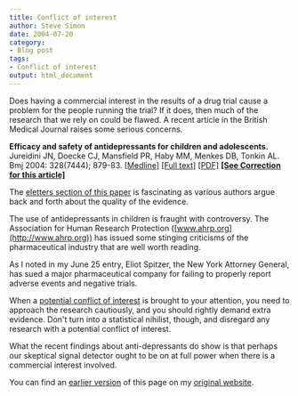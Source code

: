 ```yaml
---
title: Conflict of interest
author: Steve Simon
date: 2004-07-20
category:
- Blog post
tags:
- Conflict of interest
output: html_document
---
```

Does having a commercial interest in the results of a drug trial cause a
problem for the people running the trial? If it does, then much of the
research that we rely on could be flawed. A recent article in the
British Medical Journal raises some serious concerns.

**Efficacy and safety of antidepressants for children and adolescents.**
Jureidini JN, Doecke CJ, Mansfield PR, Haby MM, Menkes DB, Tonkin AL.
Bmj 2004: 328(7444); 879-83.
[\[Medline\]](http://www.ncbi.nlm.nih.gov/entrez/query.fcgi?cmd=Retrieve&db=PubMed&list_uids=15073072&dopt=Abstract)
[\[Full
text\]](http://bmj.bmjjournals.com/cgi/content/full/328/7444/879)
[\[PDF\]](http://bmj.bmjjournals.com/cgi/reprint/328/7444/879.pdf)
**[\[See Correction for this
article\]](http://bmj.bmjjournals.com/cgi/content/short/328/7449/1170-b)**

The [eletters section of this
paper](http://bmj.bmjjournals.com/cgi/eletters/328/7444/879) is
fascinating as various authors argue back and forth about the quality of
the evidence.

The use of antidepressants in children is fraught with controversy. The
Association for Human Research Protection
([www.ahrp.org](http://www.ahrp.org)) has issued some stinging
criticisms of the pharmaceutical industry that are well worth reading.

As I noted in my June 25 entry, Eliot Spitzer, the New York Attorney
General, has sued a major pharmaceutical company for failing to properly
report adverse events and negative trials.

When a [potential conflict of interest](conflict.html) is brought to
your attention, you need to approach the research cautiously, and you
should rightly demand extra evidence. Don\'t turn into a statistical
nihilist, though, and disregard any research with a potential conflict
of interest.

What the recent findings about anti-depressants do show is that perhaps
our skeptical signal detector ought to be on at full power when there is
a commercial interest involved.

You can find an [earlier version](http://www.pmean.com/04/conflict1.html) of this page on my [original website](http://www.pmean.com/original_site.html).
